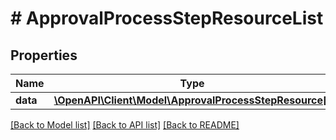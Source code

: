 # # ApprovalProcessStepResourceList

## Properties

Name | Type | Description | Notes
------------ | ------------- | ------------- | -------------
**data** | [**\OpenAPI\Client\Model\ApprovalProcessStepResource[]**](ApprovalProcessStepResource.md) |  |

[[Back to Model list]](../../README.md#models) [[Back to API list]](../../README.md#endpoints) [[Back to README]](../../README.md)
